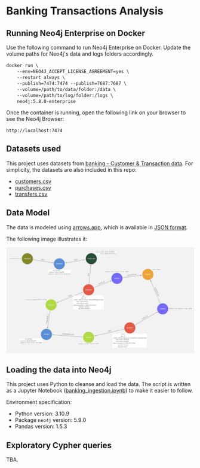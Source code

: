 # Banking Transactions Analysis

## Running Neo4j Enterprise on Docker

Use the following command to run Neo4j Enterprise on Docker. Update the volume paths for Neo4j's data and logs folders accordingly.

```
docker run \
    --env=NEO4J_ACCEPT_LICENSE_AGREEMENT=yes \
    --restart always \
    --publish=7474:7474 --publish=7687:7687 \
    --volume=/path/to/data/folder:/data \
    --volume=/path/to/log/folder:/logs \
    neo4j:5.8.0-enterprise
```

Once the container is running, open the following link on your browser to see the Neo4j Browser:

```
http://localhost:7474
```
## Datasets used

This project uses datasets from [banking - Customer & Transaction data](https://gist.github.com/maruthiprithivi/f11bf40b558879aca0c30ce76e7dec98). For simplicity, the datasets are also included in this repo:

  - [customers.csv](./datasets/customer.csv)
  - [purchases.csv](./datasets/purchases.csv)
  - [transfers.csv](./datasets/transfers.csv)


## Data Model

The data is modeled using [arrows.app](https://arrows.app/), which is available in [JSON format](./Bank_transaction_purchase.json).

The following image illustrates it:

![title](./images/Bank_transaction_purchase.png)

## Loading the data into Neo4j

This project uses Python to cleanse and load the data. The script is written as a Jupyter Notebook ([banking_ingestion.ipynb](./banking_ingestion.ipynb)) to make it easier to follow.

Environment specification:

- Python version: 3.10.9
- Package `neo4j` version: 5.9.0
- Pandas version: 1.5.3

## Exploratory Cypher queries

TBA.